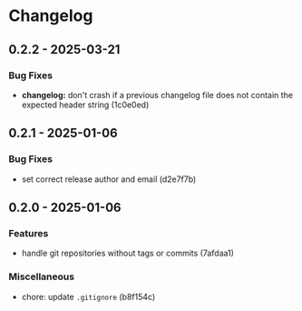 # Changelog

## 0.2.2 - 2025-03-21

### Bug Fixes
- **changelog:** don't crash if a previous changelog file does not contain the expected header string (1c0e0ed)

## 0.2.1 - 2025-01-06

### Bug Fixes
- set correct release author and email (d2e7f7b)

## 0.2.0 - 2025-01-06

### Features
- handle git repositories without tags or commits (7afdaa1)

### Miscellaneous
- chore: update `.gitignore` (b8f154c)
